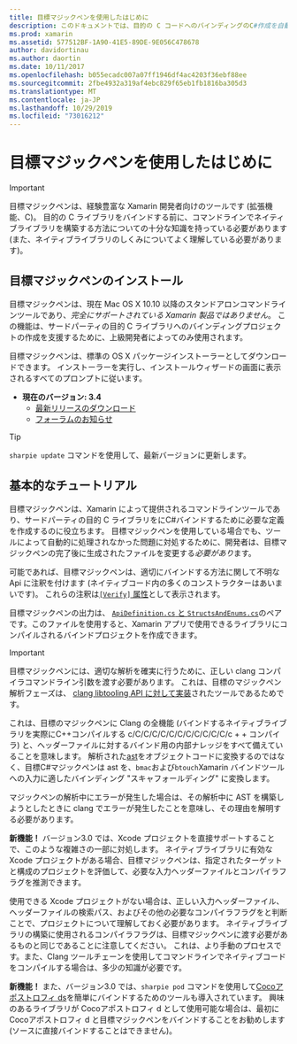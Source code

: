 ```yaml
---
title: 目標マジックペンを使用したはじめに
description: このドキュメントでは、目的の C コードへのバインディングのC#作成を自動化するために使用されるツールである、目標マジックペンの概要について説明します。
ms.prod: xamarin
ms.assetid: 577512BF-1A90-41E5-89DE-9E056C478678
author: davidortinau
ms.author: daortin
ms.date: 10/11/2017
ms.openlocfilehash: b055ecadc007a07ff1946df4ac4203f36ebf88ee
ms.sourcegitcommit: 2fbe4932a319af4ebc829f65eb1fb1816ba305d3
ms.translationtype: MT
ms.contentlocale: ja-JP
ms.lasthandoff: 10/29/2019
ms.locfileid: "73016212"
---
```

# <a name="getting-started-with-objective-sharpie"></a>目標マジックペンを使用したはじめに

> [!IMPORTANT]
> 目標マジックペンは、経験豊富な Xamarin 開発者向けのツールです (拡張機能、C)。 目的の C ライブラリをバインドする前に、コマンドラインでネイティブライブラリを構築する方法についての十分な知識を持っている必要があります (また、ネイティブライブラリのしくみについてよく理解している必要があります)。

<a name="installing" />

## <a name="installing-objective-sharpie"></a>目標マジックペンのインストール

目標マジックペンは、現在 Mac OS X 10.10 以降のスタンドアロンコマンドラインツールであり、_完全にサポートされている Xamarin 製品ではありません_。 この機能は、サードパーティの目的 C ライブラリへのバインディングプロジェクトの作成を支援するために、上級開発者によってのみ使用されます。

目標マジックペンは、標準の OS X パッケージインストーラーとしてダウンロードできます。
インストーラーを実行し、インストールウィザードの画面に表示されるすべてのプロンプトに従います。

- **現在のバージョン: 3.4**
  - [最新リリースのダウンロード](https://dl.xamarin.com/objective-sharpie/ObjectiveSharpie.pkg)
  - [フォーラムのお知らせ](https://forums.xamarin.com/discussion/104800/objective-sharpie-3-4)

> [!TIP]
> `sharpie update` コマンドを使用して、最新バージョンに更新します。

## <a name="basic-walkthrough"></a>基本的なチュートリアル

目標マジックペンは、Xamarin によって提供されるコマンドラインツールであり、サードパーティの目的 C ライブラリをにC#バインドするために必要な定義を作成するのに役立ちます。
目標マジックペンを使用している場合でも、ツールによって自動的に処理されなかった問題に対処するために、開発者は、目標マジックペンの完了後に生成されたファイルを変更する*必要があり*ます。

可能であれば、目標マジックペンは、適切にバインドする方法に関して不明な Api に注釈を付けます (ネイティブコード内の多くのコンストラクターはあいまいです)。
これらの注釈は[`[Verify]` 属性](~/cross-platform/macios/binding/objective-sharpie/platform/verify.md)として表示されます。

目標マジックペンの出力は、 [`ApiDefinition.cs` と `StructsAndEnums.cs`](~/cross-platform/macios/binding/objective-sharpie/platform/apidefinitions-structsandenums.md)のペアです。このファイルを使用すると、Xamarin アプリで使用できるライブラリにコンパイルされるバインドプロジェクトを作成できます。

> [!IMPORTANT]
> 目標マジックペンには、適切な解析を確実に行うために、正しい clang コンパイラコマンドライン引数を渡す必要があります。 これは、目標のマジックペン解析フェーズは、 [clang libtooling API に対して実装](https://clang.llvm.org/docs/LibTooling.html)されたツールであるためです。

これは、目標のマジックペンに Clang の全機能 (バインドするネイティブライブラリを実際にC++コンパイルする c/C/C/C/C/C/C/C/C/C/C/C/c + + コンパイラ) と、ヘッダーファイルに対するバインド用の内部ナレッジをすべて備えていることを意味します。
解析された[ast](https://en.wikipedia.org/wiki/Abstract_syntax_tree)をオブジェクトコードに変換するのではなく、目標C#マジックペンは ast を、`bmac`および`btouch`Xamarin バインドツールへの入力に適したバインディング "スキャフォールディング" に変換します。

マジックペンの解析中にエラーが発生した場合は、その解析中に AST を構築しようとしたときに clang でエラーが発生したことを意味し、その理由を解明する必要があります。

**新機能！** バージョン3.0 では、Xcode プロジェクトを直接サポートすることで、このような複雑さの一部に対処します。 ネイティブライブラリに有効な Xcode プロジェクトがある場合、目標マジックペンは、指定されたターゲットと構成のプロジェクトを評価して、必要な入力ヘッダーファイルとコンパイラフラグを推測できます。

使用できる Xcode プロジェクトがない場合は、正しい入力ヘッダーファイル、ヘッダーファイルの検索パス、およびその他の必要なコンパイラフラグをと判断ことで、プロジェクトについて理解しておく必要があります。 ネイティブライブラリの構築に使用されるコンパイラフラグは、目標マジックペンに渡す必要があるものと同じであることに注意してください。 これは、より手動のプロセスです。また、Clang ツールチェーンを使用してコマンドラインでネイティブコードをコンパイルする場合は、多少の知識が必要です。

**新機能！** また、バージョン3.0 では、`sharpie pod` コマンドを使用して[Cocoアポストロフィ ds](https://cocoapods.org)を簡単にバインドするためのツールも導入されています。
興味のあるライブラリが Cocoアポストロフィ d として使用可能な場合は、最初に Cocoアポストロフィ d と目標マジックペンをバインドすることをお勧めします (ソースに直接バインドすることはできません)。
